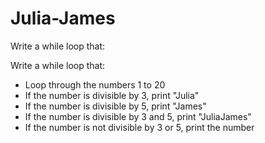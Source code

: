 # Julia-James
Write a while loop that:

Write a while loop that:</br>

<ul>
  <li>Loop through the numbers 1 to 20</li>
  <li>If the number is divisible by 3, print "Julia"</li>
  <li>If the number is divisible by 5, print "James"</li>
  <li>If the number is divisible by 3 and 5, print "JuliaJames"</li>
  <li>If the number is not divisible by 3 or 5, print the number</li>
 </ul>

